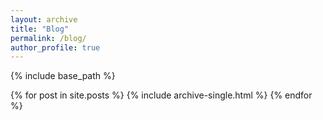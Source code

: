 ```yaml
---
layout: archive
title: "Blog"
permalink: /blog/
author_profile: true
---
```


{% include base_path %}

{% for post in site.posts %}
  {% include archive-single.html %}
{% endfor %}
